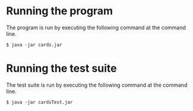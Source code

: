 # Running the program

The program is run by executing the following command at the command line.

    $ java -jar cards.jar

# Running the test suite

The test suite is run by executing the following command at the command line.

    $ java -jar cardsTest.jar